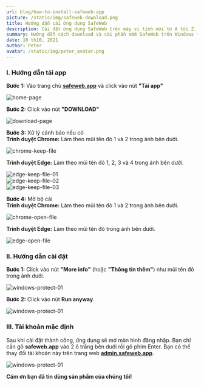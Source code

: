```yaml
---
url: blog/how-to-install-safeweb-app
picture: /static/img/safeweb-download.png
title: Hướng dẫn cài ứng dụng SafeWeb
description: Cài đặt ứng dụng SafeWeb trên máy vi tính mới từ A tới Z.
summary: Hướng dẫn cách download và cài phần mềm SafeWeb trên Windows từ trình duyệt Chrome và Edge. Bạn làm theo các bước sau.
date: 10 th10, 2021
author: Peter
avatar: /static/img/peter_avatar.png
---
```

### I. Hướng dẫn tải app
**Bước 1:** Vào trang chủ **[safeweb.app](https://safeweb.app/zh/)** và click vào nút **"Tải app"**

![home-page](/static/img/safeweb-how-to-install-01.png)

**Bước 2:** Click vào nút **"DOWNLOAD"**

![download-page](/static/img/safeweb-how-to-install-02.png)

**Bước 3:** Xử lý cảnh báo nếu có\
**Trình duyệt Chrome:** Làm theo mũi tên đỏ 1 và 2 trong ảnh bên dưới.

![chrome-keep-file](/static/img/safeweb-how-to-install-chrome-01.png)

**Trình duyệt Edge:** Làm theo mũi tên đỏ 1, 2, 3 và 4 trong ảnh bên dưới.

![edge-keep-file-01](/static/img/safeweb-how-to-install-edge-01.png)\
![edge-keep-file-02](/static/img/safeweb-how-to-install-edge-02.png)\
![edge-keep-file-03](/static/img/safeweb-how-to-install-edge-03.png)

**Bước 4:** Mở bộ cài\
**Trình duyệt Chrome:** Làm theo mũi tên đỏ 1 và 2 trong ảnh bên dưới.

![chrome-open-file](/static/img/safeweb-how-to-install-chrome-02.png)

**Trình duyệt Edge:** Làm theo mũi tên đỏ trong ảnh bên dưới.

![edge-open-file](/static/img/safeweb-how-to-install-edge-04.png)

### II. Hướng dẫn cài đặt
**Bước 1:** Click vào nút **"More info"** (hoặc **"Thông tin thêm"**) như mũi tên đỏ trong ảnh dưới.

![windows-protect-01](/static/img/safeweb-how-to-install-05.png)

**Bước 2:**  Click vào nút **Run anyway**.

![windows-protect-01](/static/img/safeweb-how-to-install-06.png)

### III. Tài khoản mặc định
Sau khi cài đặt thành công, ứng dụng sẽ mở màn hình đăng nhập. Bạn chỉ cần gõ **safeweb.app** vào 2 ô trắng bên dưới rồi gõ phím Enter. Bạn có thể thay đổi tài khoản này trên trang web **[admin.safeweb.app](https://admin.safeweb.app)**.

![windows-protect-01](/static/img/safeweb-how-to-install-07-login-default.png)

**Cám ơn bạn đã tin dùng sản phẩm của chúng tôi!**